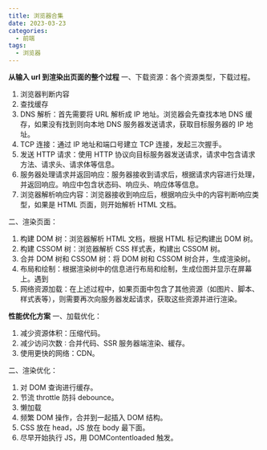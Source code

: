 ```yaml
---
title: 浏览器合集
date: 2023-03-23
categories:
  - 前端
tags:
  - 浏览器
---
```


**从输入 url 到渲染出页面的整个过程**
一、下载资源：各个资源类型，下载过程。

1. 浏览器判断内容
2. 查找缓存
3. DNS 解析：首先需要将 URL 解析成 IP 地址。浏览器会先查找本地 DNS 缓存，如果没有找到则向本地 DNS 服务器发送请求，获取目标服务器的 IP 地址。
4. TCP 连接：通过 IP 地址和端口号建立 TCP 连接，发起三次握手。
5. 发送 HTTP 请求：使用 HTTP 协议向目标服务器发送请求，请求中包含请求方法、请求头、请求体等信息。
6. 服务器处理请求并返回响应：服务器接收到请求后，根据请求内容进行处理，并返回响应。响应中包含状态码、响应头、响应体等信息。
7. 浏览器解析响应内容：浏览器接收到响应后，根据响应头中的内容判断响应类型，如果是 HTML 页面，则开始解析 HTML 文档。

二、渲染页面：

1. 构建 DOM 树：浏览器解析 HTML 文档，根据 HTML 标记构建出 DOM 树。
2. 构建 CSSOM 树：浏览器解析 CSS 样式表，构建出 CSSOM 树。
3. 合并 DOM 树和 CSSOM 树：将 DOM 树和 CSSOM 树合并，生成渲染树。
4. 布局和绘制：根据渲染树中的信息进行布局和绘制，生成位图并显示在屏幕上。遇到
5. 网络资源加载：在上述过程中，如果页面中包含了其他资源（如图片、脚本、样式表等），则需要再次向服务器发起请求，获取这些资源并进行渲染。

**性能优化方案**
一、加载优化：

1. 减少资源体积：压缩代码。
2. 减少访问次数 ∶ 合并代码、SSR 服务器端渲染、緩存。
3. 使用更快的网络：CDN。

二、渲染优化：

1. 对 DOM 查询进行缓存。
2. 节流 throttle 防抖 debounce。
3. 懒加载
4. 频繁 DOM 操作，合并到一起插入 DOM 结构。
5. CSS 放在 head，JS 放在 body 最下面。
6. 尽早开始执行 JS，用 DOMContentloaded 触发。
